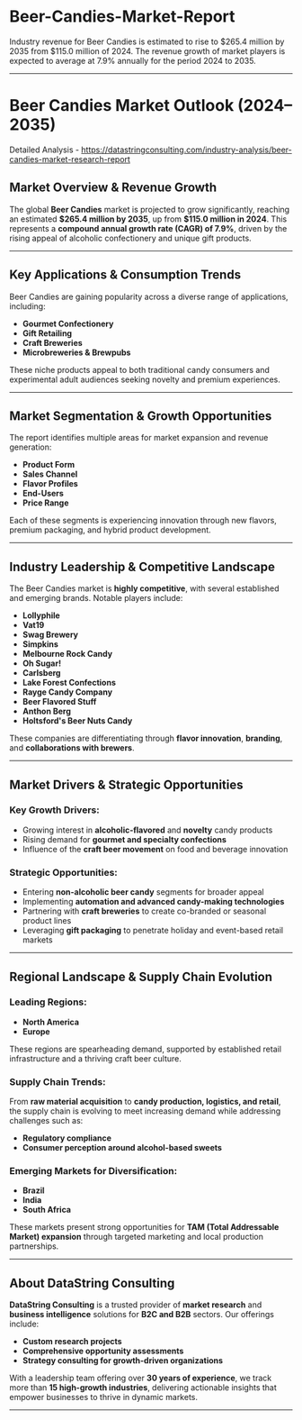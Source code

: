 # Beer-Candies-Market-Report

Industry revenue for Beer Candies is estimated to rise to $265.4 million by 2035 from $115.0 million of 2024. The revenue growth of market players is expected to average at 7.9% annually for the period 2024 to 2035.

---

# **Beer Candies Market Outlook (2024–2035)**

Detailed Analysis - https://datastringconsulting.com/industry-analysis/beer-candies-market-research-report

## **Market Overview & Revenue Growth**

The global **Beer Candies** market is projected to grow significantly, reaching an estimated **\$265.4 million by 2035**, up from **\$115.0 million in 2024**. This represents a **compound annual growth rate (CAGR) of 7.9%**, driven by the rising appeal of alcoholic confectionery and unique gift products.

---

## **Key Applications & Consumption Trends**

Beer Candies are gaining popularity across a diverse range of applications, including:

* **Gourmet Confectionery**
* **Gift Retailing**
* **Craft Breweries**
* **Microbreweries & Brewpubs**

These niche products appeal to both traditional candy consumers and experimental adult audiences seeking novelty and premium experiences.

---

## **Market Segmentation & Growth Opportunities**

The report identifies multiple areas for market expansion and revenue generation:

* **Product Form**
* **Sales Channel**
* **Flavor Profiles**
* **End-Users**
* **Price Range**

Each of these segments is experiencing innovation through new flavors, premium packaging, and hybrid product development.

---

## **Industry Leadership & Competitive Landscape**

The Beer Candies market is **highly competitive**, with several established and emerging brands. Notable players include:

* **Lollyphile**
* **Vat19**
* **Swag Brewery**
* **Simpkins**
* **Melbourne Rock Candy**
* **Oh Sugar!**
* **Carlsberg**
* **Lake Forest Confections**
* **Rayge Candy Company**
* **Beer Flavored Stuff**
* **Anthon Berg**
* **Holtsford's Beer Nuts Candy**

These companies are differentiating through **flavor innovation**, **branding**, and **collaborations with brewers**.

---

## **Market Drivers & Strategic Opportunities**

### **Key Growth Drivers:**

* Growing interest in **alcoholic-flavored** and **novelty** candy products
* Rising demand for **gourmet and specialty confections**
* Influence of the **craft beer movement** on food and beverage innovation

### **Strategic Opportunities:**

* Entering **non-alcoholic beer candy** segments for broader appeal
* Implementing **automation and advanced candy-making technologies**
* Partnering with **craft breweries** to create co-branded or seasonal product lines
* Leveraging **gift packaging** to penetrate holiday and event-based retail markets

---

## **Regional Landscape & Supply Chain Evolution**

### **Leading Regions:**

* **North America**
* **Europe**

These regions are spearheading demand, supported by established retail infrastructure and a thriving craft beer culture.

### **Supply Chain Trends:**

From **raw material acquisition** to **candy production, logistics, and retail**, the supply chain is evolving to meet increasing demand while addressing challenges such as:

* **Regulatory compliance**
* **Consumer perception around alcohol-based sweets**

### **Emerging Markets for Diversification:**

* **Brazil**
* **India**
* **South Africa**

These markets present strong opportunities for **TAM (Total Addressable Market) expansion** through targeted marketing and local production partnerships.

---

## **About DataString Consulting**

**DataString Consulting** is a trusted provider of **market research** and **business intelligence** solutions for **B2C and B2B** sectors. Our offerings include:

* **Custom research projects**
* **Comprehensive opportunity assessments**
* **Strategy consulting for growth-driven organizations**

With a leadership team offering over **30 years of experience**, we track more than **15 high-growth industries**, delivering actionable insights that empower businesses to thrive in dynamic markets.

---
